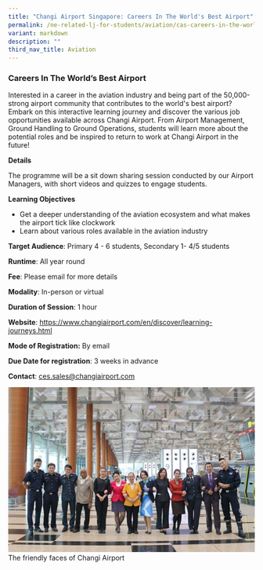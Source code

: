 ```yaml
---
title: "Changi Airport Singapore: Careers In The World's Best Airport"
permalink: /ne-related-lj-for-students/aviation/cas-careers-in-the-world-best-airport/
variant: markdown
description: ""
third_nav_title: Aviation
---
```

### Careers In The World’s Best Airport

Interested in a career in the aviation industry and being part of the 50,000-strong airport community that contributes to the world's best airport? Embark on this interactive learning journey and discover the various job opportunities available across Changi Airport. From Airport Management, Ground Handling to Ground Operations, students will learn more about the potential roles and be inspired to return to work at Changi Airport in the future!

**Details**

The programme will be a sit down sharing session conducted by our Airport Managers, with short videos and quizzes to engage students. 

**Learning Objectives**

*  Get a deeper understanding of the aviation ecosystem and what makes the airport tick like clockwork
*  Learn about various roles available in the aviation industry

**Target Audience**: Primary 4 - 6 students, Secondary 1- 4/5 students

**Runtime**: All year round

**Fee**: Please email for more details

**Modality**: In-person or virtual

**Duration of Session**: 1 hour

**Website**: https://www.changiairport.com/en/discover/learning-journeys.html

**Mode of Registration:** By email

**Due Date for registration**: 3 weeks in advance

**Contact**: ces.sales@changiairport.com

![](/images/3__Careers_in_the_World_s_Best_Airport.jpg)   The friendly faces of Changi Airport